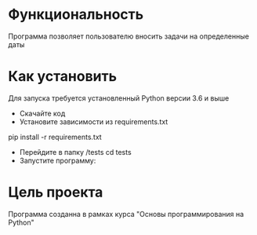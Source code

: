 # **Функциональность**
Программа позволяет пользователю вносить задачи на определенные даты

# **Как установить**
Для запуска требуется установленный Python версии 3.6 и выше
* Скачайте код
* Установите зависимости из requirements.txt

 pip install -r requirements.txt
 
* Перейдите в папку /tests cd tests
* Запустите программу:

# **Цель проекта**
Программа созданна в рамках курса "Основы программирования на Python"
